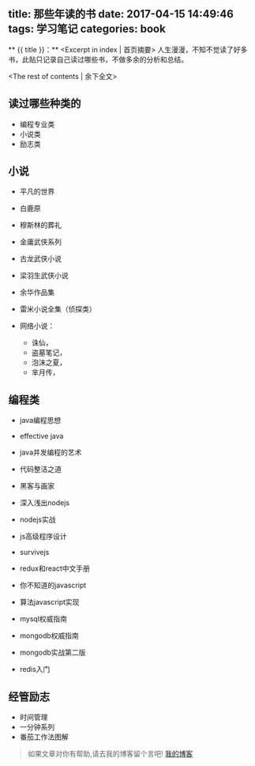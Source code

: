 title: 那些年读的书
date: 2017-04-15 14:49:46
tags: 学习笔记
categories: book
---
** {{ title }}：** <Excerpt in index | 首页摘要>
人生漫漫，不知不觉读了好多书，此贴只记录自己读过哪些书，不做多余的分析和总结。
<!-- more -->
<The rest of contents | 余下全文>

## 读过哪些种类的
- 编程专业类
- 小说类
- 励志类

## 小说
- 平凡的世界
- 白鹿原
- 穆斯林的葬礼
- 金庸武侠系列
- 古龙武侠小说
- 梁羽生武侠小说
- 余华作品集
- 雷米小说全集（侦探类）

- 网络小说：
    - 诛仙，
    - 盗墓笔记，
    - 泡沫之夏，
    - 芈月传，


## 编程类
- java编程思想
- effective java
- java并发编程的艺术
- 代码整洁之道
- 黑客与画家

- 深入浅出nodejs
- nodejs实战
- js高级程序设计
- survivejs
- redux和react中文手册
- 你不知道的javascript
- 算法javascript实现

- mysql权威指南
- mongodb权威指南
- mongodb实战第二版
- redis入门

## 经管励志
- 时间管理
- 一分钟系列
- 番茄工作法图解






> 如果文章对你有帮助,请去我的博客留个言吧! [我的博客][1]

[1]: http://geeksblog.cc
